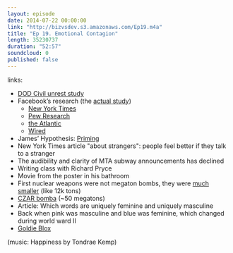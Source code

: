 ```yaml
---
layout: episode
date: 2014-07-22 00:00:00
link: "http://bizvsdev.s3.amazonaws.com/Ep19.m4a"
title: "Ep 19. Emotional Contagion"
length: 35230737
duration: "52:57"
soundcloud: 0
published: false
---
```


links:

- [DOD Civil unrest study](http://rt.com/usa/169848-pentagon-facebook-study-minerva/)
- Facebook’s research (the [actual study](http://www.pnas.org/content/111/24/8788.full.pdf))
	- [New York Times](http://www.nytimes.com/2014/06/30/technology/facebook-tinkers-with-users-emotions-in-news-feed-experiment-stirring-outcry.html?_r=0)
	- [Pew Research](http://www.pewresearch.org/fact-tank/2014/07/02/facebooks-experiment-is-just-the-latest-to-manipulate-you-in-the-name-of-research/)
	- [the Atlantic](http://www.theatlantic.com/technology/archive/2014/06/everything-we-know-about-facebooks-secret-mood-manipulation-experiment/373648/)
	- [Wired](http://www.wired.com/2014/06/everything-you-need-to-know-about-facebooks-manipulative-experiment/)
- James’ Hypothesis: [Priming](http://www.psychologytoday.com/basics/priming)
- New York Times article "about strangers": people feel better if they talk to a stranger
- The audibility and clarity of MTA subway announcements has declined
- Writing class with Richard Pryce
- Movie from the poster in his bathroom
- First nuclear weapons were not megaton bombs, they were [much smaller](http://world-war-2.info/atomic-bomb/) (like 12k tons)
- [CZAR bomba](http://en.wikipedia.org/wiki/Tsar_Bomba) (~50 megatons)
- Article: Which words are uniquely feminine and uniquely masculine
- Back when pink was masculine and blue was feminine, which changed during world ward II
- [Goldie Blox](http://www.goldieblox.com)

(music: Happiness by Tondrae Kemp)
